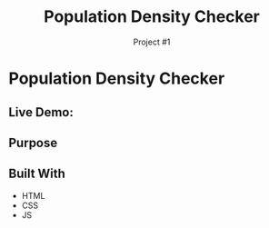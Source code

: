 <h1 align="center">Population Density Checker</h1>
<p align="center">Project #1</p>


# Population Density Checker

## Live Demo: 

## Purpose


## Built With
* HTML
* CSS
* JS


